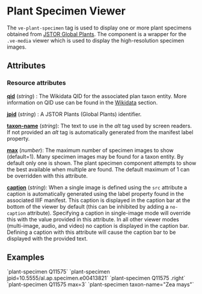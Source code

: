 <style> 
    .markdown-section h3 ~ p > strong > a { color: crimson; font-size: 110%; text-decoration: none; }
    .markdown-section table { 
        margin-left:3rem; 
        width: calc(100% - 6rem); 
        border:1px solid #555;
    }
    .markdown-section td, .markdown-section th {
        border:1px solid #555;
        padding: 8px;
        line-height: 1.2;
    }
    .markdown-section th {
        background-color:#E2F0F7;
        font-weight:bold !important;
        text-align:center !important;
    }
</style>

<ve-plant-specimen qid="Q11575" class="right"></ve-plant-specimen>

# Plant Specimen Viewer

The `ve-plant-specimen` tag is used to display one or more plant specimens obtained from [JSTOR Global Plants](https://plants.jstor.org/).  The component is a wrapper for the `.ve-media` viewer which is used to display the high-resolution specimen images.

## Attributes

### Resource attributes

**[qid](#examples)** (_string_) :  The Wikidata QID for the associated plan taxon entity.  More information on QID use can be found in the [Wikidata](#wikidata) section.

**[jpid](#examples)** (_string_) :  A JSTOR Plants (Global Plants) identifier.

**[taxon-name](#examples)** (_string_):  The text to use in the _alt_ tag used by screen readers.  If not provided an _alt_ tag is automatically generated from the manifest label property.

**[max](#examples)** (_number_):  The maximum number of specimen images to show (default=1).  Many specimen images may be found for a taxon entity.  By default only one is shown.  The plant specimen component attempts to show the best available when multiple are found.  The default maximum of 1 can be overridden with this attribute.

**[caption](#examples)** (_string_):  When a single image is defined using the `src` attribute a caption is automatically generated using the label property found in the associated IIIF manifest.  This caption is displayed in the caption bar at the bottom of the viewer by default (this can be inhibited by adding a `no-caption` attribute).  Specifying a caption in single-image mode will override this with the value provided in this attribute.  In all other viewer modes (multi-image, audio, and video) no caption is displayed in the caption bar.  Defining a caption with this attribute will cause the caption bar to be displayed with the provided text.

## Examples

<ve-snippet collapsible label="Plant specimen for QID Q11575">
    `plant-specimen Q11575`
</ve-snippet>

<ve-snippet collapsible label="Plant specimen using JSTOR Global Plants ID">
    `plant-specimen jpid=10.5555/al.ap.specimen.e00413821`
</ve-snippet>

<ve-snippet collapsible label="Plant specimen with right positioning">
    `plant-specimen Q11575 .right`
</ve-snippet>

<ve-snippet collapsible label="Showing multiple specimen images">
    `plant-specimen Q11575 max=3`
</ve-snippet>

<ve-snippet collapsible label="Plant specimen for Taxon Name 'Zea mays'">
    `plant-specimen taxon-name="Zea mays"`
</ve-snippet>
